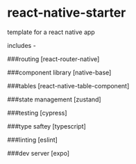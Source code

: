 # react-native-starter

template for a react native app

includes -

###routing [react-router-native]

###component library [native-base]

###tables [react-native-table-component]

###state management [zustand]

###testing [cypress]

###type saftey [typescript]

###linting [eslint]

###dev server [expo]